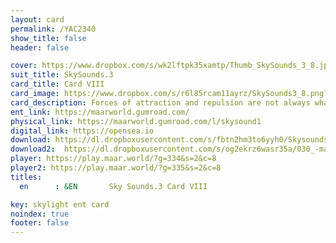 ```yaml
---
layout: card
permalink: /YAC2340
show_title: false
header: false

cover: https://www.dropbox.com/s/wk2lftpk35xamtp/Thumb_SkySounds_3_8.jpg?raw=1
suit_title: SkySounds.3
card_title: Card VIII
card_image: https://www.dropbox.com/s/r6l85rcam11ayrz/SkySounds3_8.png?raw=1
card_description: Forces of attraction and repulsion are not always what they seem. The near-opposites, those things that seem to be in opposition, are often drawn together. This is true not only in the realm of physics, with the pull of magnetism, but also in the realm of philosophy. The duality of life and death, light and dark, good and evil, all hold within them a certain attraction. This attraction is not always obvious, but it is there, pulling and pushing at the same time. This is the dance of existence, the ebb and flow of life, the push and pull of the multiverse. It is a reminder that the world is not always as it seems, and that sometimes, the things we think are in opposition, are in fact, intimately connected.
ent_link: https://maarworld.gumroad.com/
physical_link: https://maarworld.gumroad.com/l/skysound1
digital_link: https://opensea.io
download: https://dl.dropboxusercontent.com/s/fbtn2hm3to6yyh0/Skysounds-3-VIII.wav?raw=1
download2:  https://dl.dropboxusercontent.com/s/og2ekrz6wasr35a/030_-maar-sky-sounds.3-card_VIII.wav?raw=1
player: https://play.maar.world/?g=334&s=2&c=8
player2: https://play.maar.world/?g=335&s=2&c=8
titles:
  en      : &EN       Sky Sounds.3 Card VIII

key: skylight ent card 
noindex: true
footer: false
---
```

